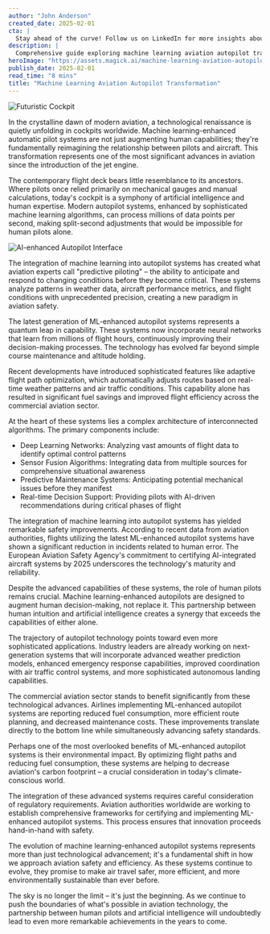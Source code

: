 ```yaml
---
author: "John Anderson"
created_date: 2025-02-01
cta: |
  Stay ahead of the curve! Follow us on LinkedIn for more insights about machine learning aviation autopilot transformation and other cutting-edge developments in AI and technology.
description: |
  Comprehensive guide exploring machine learning aviation autopilot transformation and its impact on modern technology.
heroImage: "https://assets.magick.ai/machine-learning-aviation-autopilot-transformation.png"
publish_date: 2025-02-01
read_time: "8 mins"
title: "Machine Learning Aviation Autopilot Transformation"
---
```


![Futuristic Cockpit](https://i.magick.ai/PIXE/1738421120428_magick_img.webp)

In the crystalline dawn of modern aviation, a technological renaissance is quietly unfolding in cockpits worldwide. Machine learning-enhanced automatic pilot systems are not just augmenting human capabilities; they're fundamentally reimagining the relationship between pilots and aircraft. This transformation represents one of the most significant advances in aviation since the introduction of the jet engine.

The contemporary flight deck bears little resemblance to its ancestors. Where pilots once relied primarily on mechanical gauges and manual calculations, today's cockpit is a symphony of artificial intelligence and human expertise. Modern autopilot systems, enhanced by sophisticated machine learning algorithms, can process millions of data points per second, making split-second adjustments that would be impossible for human pilots alone.

![AI-enhanced Autopilot Interface](https://i.magick.ai/PIXE/1738421120431_magick_img.webp)

The integration of machine learning into autopilot systems has created what aviation experts call "predictive piloting" – the ability to anticipate and respond to changing conditions before they become critical. These systems analyze patterns in weather data, aircraft performance metrics, and flight conditions with unprecedented precision, creating a new paradigm in aviation safety.

The latest generation of ML-enhanced autopilot systems represents a quantum leap in capability. These systems now incorporate neural networks that learn from millions of flight hours, continuously improving their decision-making processes. The technology has evolved far beyond simple course maintenance and altitude holding.

Recent developments have introduced sophisticated features like adaptive flight path optimization, which automatically adjusts routes based on real-time weather patterns and air traffic conditions. This capability alone has resulted in significant fuel savings and improved flight efficiency across the commercial aviation sector.

At the heart of these systems lies a complex architecture of interconnected algorithms. The primary components include:

- Deep Learning Networks: Analyzing vast amounts of flight data to identify optimal control patterns
- Sensor Fusion Algorithms: Integrating data from multiple sources for comprehensive situational awareness
- Predictive Maintenance Systems: Anticipating potential mechanical issues before they manifest
- Real-time Decision Support: Providing pilots with AI-driven recommendations during critical phases of flight

The integration of machine learning into autopilot systems has yielded remarkable safety improvements. According to recent data from aviation authorities, flights utilizing the latest ML-enhanced autopilot systems have shown a significant reduction in incidents related to human error. The European Aviation Safety Agency's commitment to certifying AI-integrated aircraft systems by 2025 underscores the technology's maturity and reliability.

Despite the advanced capabilities of these systems, the role of human pilots remains crucial. Machine learning-enhanced autopilots are designed to augment human decision-making, not replace it. This partnership between human intuition and artificial intelligence creates a synergy that exceeds the capabilities of either alone.

The trajectory of autopilot technology points toward even more sophisticated applications. Industry leaders are already working on next-generation systems that will incorporate advanced weather prediction models, enhanced emergency response capabilities, improved coordination with air traffic control systems, and more sophisticated autonomous landing capabilities.

The commercial aviation sector stands to benefit significantly from these technological advances. Airlines implementing ML-enhanced autopilot systems are reporting reduced fuel consumption, more efficient route planning, and decreased maintenance costs. These improvements translate directly to the bottom line while simultaneously advancing safety standards.

Perhaps one of the most overlooked benefits of ML-enhanced autopilot systems is their environmental impact. By optimizing flight paths and reducing fuel consumption, these systems are helping to decrease aviation's carbon footprint – a crucial consideration in today's climate-conscious world.

The integration of these advanced systems requires careful consideration of regulatory requirements. Aviation authorities worldwide are working to establish comprehensive frameworks for certifying and implementing ML-enhanced autopilot systems. This process ensures that innovation proceeds hand-in-hand with safety.

The evolution of machine learning-enhanced autopilot systems represents more than just technological advancement; it's a fundamental shift in how we approach aviation safety and efficiency. As these systems continue to evolve, they promise to make air travel safer, more efficient, and more environmentally sustainable than ever before.

The sky is no longer the limit – it's just the beginning. As we continue to push the boundaries of what's possible in aviation technology, the partnership between human pilots and artificial intelligence will undoubtedly lead to even more remarkable achievements in the years to come.